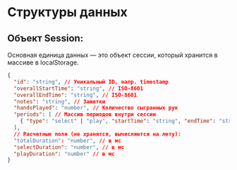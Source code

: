 # Структуры данных

## Объект Session:
Основная единица данных — это объект сессии, который хранится в массиве в localStorage.

```json
{
  "id": "string", // Уникальный ID, напр. timestamp
  "overallStartTime": "string", // ISO-8601
  "overallEndTime": "string", // ISO-8601
  "notes": "string", // Заметки
  "handsPlayed": "number", // Количество сыгранных рук
  "periods": [ // Массив периодов внутри сессии
    { "type": "select" | "play", "startTime": "string", "endTime": "string" }
  ],
  // Расчетные поля (не хранятся, вычисляются на лету):
  "totalDuration": "number", // в мс
  "selectDuration": "number", // в мс
  "playDuration": "number" // в мс
}
```
